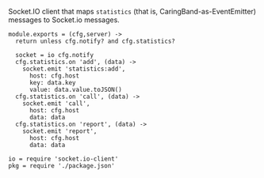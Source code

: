 Socket.IO client that maps `statistics` (that is, CaringBand-as-EventEmitter) messages to Socket.io messages.

    module.exports = (cfg,server) ->
      return unless cfg.notify? and cfg.statistics?

      socket = io cfg.notify
      cfg.statistics.on 'add', (data) ->
        socket.emit 'statistics:add',
          host: cfg.host
          key: data.key
          value: data.value.toJSON()
      cfg.statistics.on 'call', (data) ->
        socket.emit 'call',
          host: cfg.host
          data: data
      cfg.statistics.on 'report', (data) ->
        socket.emit 'report',
          host: cfg.host
          data: data

    io = require 'socket.io-client'
    pkg = require './package.json'
